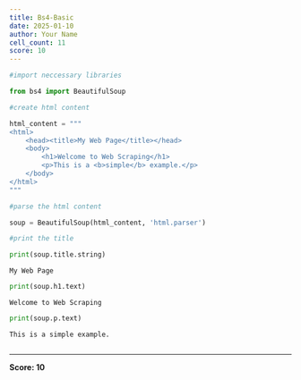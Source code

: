 ```yaml
---
title: Bs4-Basic
date: 2025-01-10
author: Your Name
cell_count: 11
score: 10
---
```


```python
#import neccessary libraries
```


```python
from bs4 import BeautifulSoup
```


```python
#create html content
```


```python
html_content = """
<html>
    <head><title>My Web Page</title></head>
    <body>
        <h1>Welcome to Web Scraping</h1>
        <p>This is a <b>simple</b> example.</p>
    </body>
</html>
"""
```


```python
#parse the html content
```


```python
soup = BeautifulSoup(html_content, 'html.parser')
```


```python
#print the title
```


```python
print(soup.title.string)
```

    My Web Page



```python
print(soup.h1.text)
```

    Welcome to Web Scraping



```python
print(soup.p.text)
```

    This is a simple example.



```python

```


---
**Score: 10**
